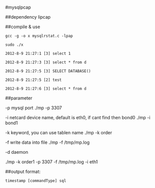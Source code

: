 #mysqlpcap

##dependency
lipcap


##compile & use

	gcc -g -o x mysqlrstat.c -lpap

	sudo ./x

	2012-8-9 21:27:1 [3] select 1

	2012-8-9 21:27:3 [3] select * from d

	2012-8-9 21:27:5 [3] SELECT DATABASE()

	2012-8-9 21:27:5 [2] test

	2012-8-9 21:27:6 [3] select * from d


##parameter

-p mysql port
	./mp -p 3307

-i netcard device name, default is eth0, if cant find then bond0
	./mp -i bond1

-k keyword, you can use tablen name
	./mp -k order

-f write data into file
	./mp -f /tmp/mp.log

-d daemon

./mp -k order1 -p 3307 -f /tmp/mp.log -i eth1


##output format:

	timestamp [commandType] sql


